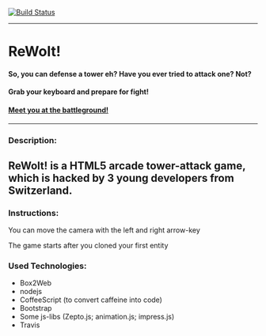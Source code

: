[![Build Status](https://secure.travis-ci.org/devNil/game-off-2012.png?branch=proto)](https://travis-ci.org/devNil/game-off-2012)
___
# ReWolt!

#### So, you can defense a tower eh? Have you ever tried to attack one? Not?
#### Grab your keyboard and prepare for fight!
#### [Meet you at the battleground!](http://devnil.github.com/game-off-2012/)
___


### Description:
ReWolt! is a HTML5 arcade tower-attack game, which is hacked by 3 young developers from Switzerland.
---
### Instructions:
You can move the camera with the left and right arrow-key

The game starts after you cloned your first entity


### Used Technologies: 
* Box2Web
* nodejs
* CoffeeScript (to convert caffeine into code)
* Bootstrap
* Some js-libs (Zepto.js; animation.js; impress.js)
* Travis